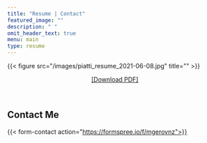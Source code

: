 ```yaml
---
title: "Resume | Contact"
featured_image: ""
description: " "
omit_header_text: true
menu: main
type: resume
---
```



{{< figure src="/images/piatti_resume_2021-06-08.jpg" title="" >}}

&nbsp; &nbsp; &nbsp; &nbsp; &nbsp; &nbsp; &nbsp; &nbsp; &nbsp; &nbsp; &nbsp; &nbsp; &nbsp; &nbsp; &nbsp; &nbsp; &nbsp;&nbsp; &nbsp; &nbsp; &nbsp; &nbsp; &nbsp; &nbsp; &nbsp;  [[Download PDF]](/folder/piatti_resume_2021-06-08.pdf)

&nbsp; 
## Contact Me

{{< form-contact action="https://formspree.io/f/mgerovnz">}}

